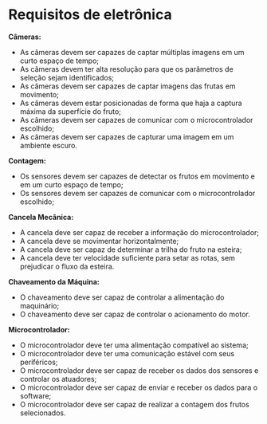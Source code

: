 # Requisitos de eletrônica

**Câmeras:** 
 - As câmeras devem ser capazes de captar múltiplas imagens em um curto
   espaço de tempo;
 - As câmeras devem ter alta resolução para que os parâmetros de seleção
   sejam identificados;   
 - As câmeras devem ser capazes de captar imagens das frutas em   
   movimento;
 - As câmeras devem estar posicionadas de forma que haja a captura   
   máxima da superfície do fruto;
 - As câmeras devem ser capazes de comunicar com o microcontrolador   
   escolhido;
 - As câmeras devem ser capazes de capturar uma imagem em um ambiente  escuro.

**Contagem:**
 - Os sensores devem ser capazes de detectar os frutos em movimento e em um curto espaço de tempo;
 - Os sensores devem ser capazes de comunicar com o microcontrolador
   escolhido;

**Cancela Mecânica:** 
 - A cancela deve ser capaz de receber a informação do microcontrolador;
 - A cancela deve se movimentar horizontalmente;
 - A cancela deve ser capaz de determinar a trilha do fruto na esteira;
 - A cancela deve ter velocidade suficiente para setar as rotas, sem
   prejudicar o fluxo da esteira.

**Chaveamento da Máquina:**
 - O chaveamento deve ser capaz de controlar a alimentação do
   maquinário;
 - O chaveamento deve ser capaz de controlar o acionamento do motor.

**Microcontrolador:** 
 - O microcontrolador deve ter uma alimentação compatível ao sistema;
 - O microcontrolador deve ter uma comunicação estável com seus
   periféricos;
 - O microcontrolador deve ser capaz de receber os dados dos sensores e
   controlar os atuadores;
 - O microcontrolador deve ser capaz de enviar e receber os dados para o
   software;
 - O microcontrolador deve ser capaz de realizar a contagem dos frutos
   selecionados.
